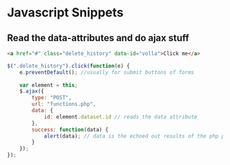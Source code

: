 # Javascript Snippets

## Read the data-attributes and do ajax stuff
```html
<a href="#" class="delete_history" data-id="volla">Click me</a>
```
```javascript
$(".delete_history").click(function(e) {
    e.preventDefault(); //usually for submit buttons of forms
    
    var element = this;
    $.ajax({
        type: "POST",
        url: "functions.php",
        data: {
            id: element.dataset.id // reads the data attribute
        },
        success: function(data) {
            alert(data); // data is the echoed out results of the php page
        }
    });
});
```